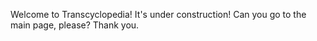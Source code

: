 Welcome to Transcyclopedia! It's under construction! Can you go to the main page, please? Thank you.